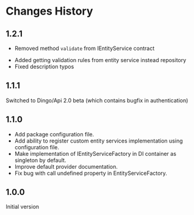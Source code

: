 # Changes History

1.2.1
-----
- Removed method `validate` from IEntityService contract
+ Added getting validation rules from entity service instead repository
+ Fixed description typos

1.1.1
-----
Switched to Dingo/Api 2.0 beta (which contains bugfix in authentication)

1.1.0
-----
+ Add package configuration file.
+ Add ability to register custom entity services implementation using configuration file.
+ Make implementation of IEntityServiceFactory in DI container as singleton by default.
+ Improve default provider documentation.
+ Fix bug with call undefined property in EntityServiceFactory.

1.0.0
-----
Initial version

